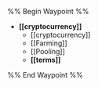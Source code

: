%% Begin Waypoint %%
- **[[cryptocurrency]]**
	- [[cryptocurrency]]
	- [[Farming]]
	- [[Pooling]]
	- **[[terms]]**

%% End Waypoint %%